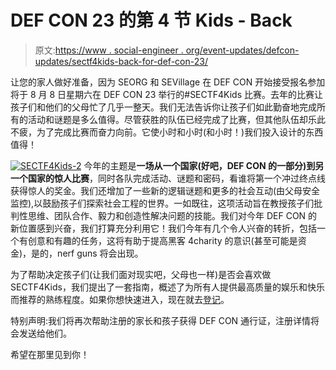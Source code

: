 # DEF CON 23 的第 4 节 Kids - Back

> 原文:[https://www . social-engineer . org/event-updates/defcon-updates/sectf4kids-back-for-def-con-23/](https://www.social-engineer.org/event-updates/defcon-updates/sectf4kids-back-for-def-con-23/)

让您的家人做好准备，因为 SEORG 和 SEVillage 在 DEF CON 开始接受报名参加将于 8 月 8 日星期六在 DEF CON 23 举行的#SECTF4Kids 比赛。去年的比赛让孩子们和他们的父母忙了几乎一整天。我们无法告诉你让孩子们如此勤奋地完成所有的活动和谜题是多么值得。尽管获胜的队伍已经完成了比赛，但其他队伍却乐此不疲，为了完成比赛而奋力向前。它使小时和小时(和小时！)我们投入设计的东西值得！

[![SECTF4Kids-2](../Images/e1e79f1a003b6f59f39ecb9d9d55d1ef.png)](https://www.social-engineer.org/social-engineering/sectf4kids-back-for-def-con-23/attachment/sectf4kids-2/) 今年的主题是**一场从一个国家(好吧，DEF CON 的一部分)到另一个国家的惊人比赛**，同时各队完成活动、谜题和密码，看谁将第一个冲过终点线获得惊人的奖金。我们还增加了一些新的逻辑谜题和更多的社会互动(由父母安全监控),以鼓励孩子们探索社会工程的世界。一如既往，这项活动旨在教授孩子们批判性思维、团队合作、毅力和创造性解决问题的技能。我们对今年 DEF CON 的新位置感到兴奋，我们打算充分利用它！我们今年有几个令人兴奋的转折，包括一个有创意和有趣的任务，这将有助于提高黑客 4charity 的意识(甚至可能是资金)，是的，nerf guns 将会出现。

为了帮助决定孩子们(让我们面对现实吧，父母也一样)是否会喜欢做 SECTF4Kids，我们提出了一套指南，概述了为所有人提供最高质量的娱乐和快乐而推荐的熟练程度。如果你想快速进入，现在就去[登记](https://www.social-engineer.org/ctf/social-engineering-capture-the-flag-for-kids-at-def-con-23/)。

特别声明:我们将再次帮助注册的家长和孩子获得 DEF CON 通行证，注册详情将会发送给他们。

希望在那里见到你！